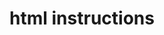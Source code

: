 ---
path: "/devcomponent/html-instructions"
subnav: "1/html/html/1"
lang: "en"
title: "html instructions"
---